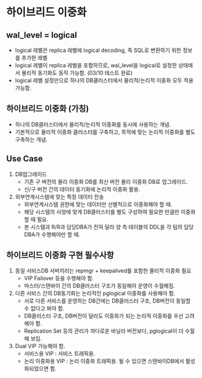 # 하이브리드 이중화

## wal_level = logical
- logical 레벨은 replica 레벨에 logical decoding, 즉 SQL로 변환하기 위한 정보를 추가한 레벨
- logical 레벨이 replica 레벨을 포함하므로, wal_level을 logical로 설정한 상태에서 물리적 동기화도 동작 가능함. (03/10 테스트 완료)
- logical 레벨 설정만으로 하나의 DB클러스터에서 물리적/논리적 이중화 모두 적용 가능함.

## 하이브리드 이중화 (가칭)
- 하나의 DB클러스터에서 물리적/논리적 이중화를 동시에 사용하는 개념.
- 기본적으로 물리적 이중화 클러스터를 구축하고, 목적에 맞는 논리적 이중화를 별도 구축하는 개념.

## Use Case
1. DB업그레이드
   - 기존 구 버전의 물리 이중화 DB를 최신 버전 물리 이중화 DB로 업그레이드.
   - 신/구 버전 간의 데이터 동기화에 논리적 이중화 활용.
2. 외부연계시스템에 맞는 특정 데이터 전송
   - 외부연계시스템 권한에 맞는 데이터만 선별적으로 이중화해야 할 때.
   - 해당 시스템의 사양에 맞게 DB클러스터를 별도 구성하여 필요한 만큼만 이중화할 때 필요.
   - 본 시스템과 R/R과 담당DBA가 전혀 달라 양 측 테이블의 DDL을 각 팀의 담당DBA가 수행해야만 할 때.

## 하이브리드 이중화 구현 필수사항
1. 동일 서비스DB 서버끼리는 repmgr + keepalived를 포함한 물리적 이중화 필요
   - VIP Failover 등을 수행해야 함.
   - 마스터/스탠바이 간의 DB클러스터 구조가 동일해야 운영이 수월해짐.
2. 다른 서비스 간의 DB동기화는 논리적인 pglogical 이중화를 사용해야 함.
   - 서로 다른 서비스를 운영하는 DB간에는 DB클러스터 구조, DB버전이 동일할 수 없다고 봐야 함.
   - DB클러스터 구조, DB버전이 달라도 이중화가 되는 논리적 이중화를 우선 고려해야 함.
   - Replication Set 등의 관리가 까다로운 바닐라 버전보다, pglogical이 더 수월해 보임.
3. Dual VIP 가능해야 함.
   - 서비스용 VIP : 서비스 트래픽용.
   - 논리 이중화용 VIP : 논리 이중화 트래픽용. 될 수 있으면 스탠바이DB에서 활성화되었으면 함.
